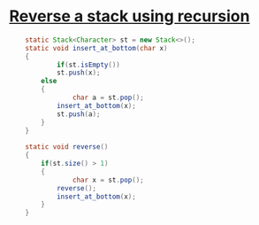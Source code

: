 
# [**Reverse a stack using recursion**](https://www.geeksforgeeks.org/reverse-a-stack-using-recursion/)

```java
	static Stack<Character> st = new Stack<>();
	static void insert_at_bottom(char x)
	{
      		if(st.isEmpty())
			st.push(x);
		else
		{
          		char a = st.pop();
			insert_at_bottom(x);
			st.push(a);
		}
	}
	
	static void reverse()
	{
		if(st.size() > 1)
		{
          		char x = st.pop();
			reverse();
			insert_at_bottom(x);
		}
	}
```
